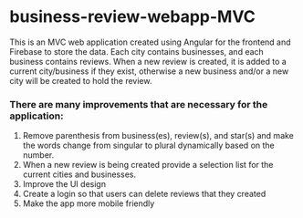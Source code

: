 # business-review-webapp-MVC
This is an MVC web application created using Angular for the frontend and Firebase to store the data. Each city contains businesses, and each business contains reviews. When a new review is created, it is added to a current city/business if they exist, otherwise a new business and/or a new city will be created to hold the review.

### There are many improvements that are necessary for the application:
1) Remove parenthesis from business(es), review(s), and star(s) and make the words change from singular to plural dynamically based on the number.
2) When a new review is being created provide a selection list for the current cities and businesses.
3) Improve the UI design
4) Create a login so that users can delete reviews that they created
5) Make the app more mobile friendly
